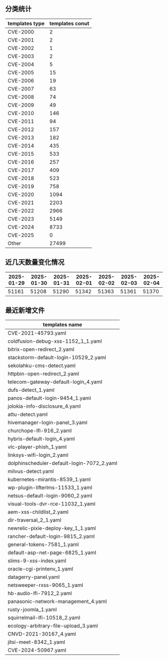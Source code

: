 ## 分类统计
| templates type | templates conut | 
| --- | --- |
| CVE-2000 | 2 |
| CVE-2001 | 2 |
| CVE-2002 | 1 |
| CVE-2003 | 2 |
| CVE-2004 | 5 |
| CVE-2005 | 15 |
| CVE-2006 | 19 |
| CVE-2007 | 63 |
| CVE-2008 | 74 |
| CVE-2009 | 49 |
| CVE-2010 | 146 |
| CVE-2011 | 94 |
| CVE-2012 | 157 |
| CVE-2013 | 182 |
| CVE-2014 | 435 |
| CVE-2015 | 533 |
| CVE-2016 | 257 |
| CVE-2017 | 409 |
| CVE-2018 | 523 |
| CVE-2019 | 758 |
| CVE-2020 | 1094 |
| CVE-2021 | 2203 |
| CVE-2022 | 2966 |
| CVE-2023 | 5149 |
| CVE-2024 | 8733 |
| CVE-2025 | 0 |
| Other | 27499 |
## 近几天数量变化情况
|2025-01-29 | 2025-01-30 | 2025-01-31 | 2025-02-01 | 2025-02-02 | 2025-02-03 | 2025-02-04|
|--- | ------ | ------ | ------ | ------ | ------ | ---|
|51161 | 51208 | 51290 | 51342 | 51363 | 51361 | 51370|
## 最近新增文件
| templates name | 
| --- |
| CVE-2021-45793.yaml |
| coldfusion-debug-xss-1152_1_1.yaml |
| bitrix-open-redirect_2.yaml |
| stackstorm-default-login-10529_2.yaml |
| sekolahku-cms-detect.yaml |
| httpbin-open-redirect_2.yaml |
| telecom-gateway-default-login_4.yaml |
| dufs-detect_1.yaml |
| panos-default-login-9454_1.yaml |
| jolokia-info-disclosure_4.yaml |
| attu-detect.yaml |
| hivemanager-login-panel_3.yaml |
| churchope-lfi-916_2.yaml |
| hybris-default-login_4.yaml |
| vlc-player-phish_1.yaml |
| linksys-wifi-login_2.yaml |
| dolphinscheduler-default-login-7072_2.yaml |
| milvus-detect.yaml |
| kubernetes-mirantis-8539_1.yaml |
| wp-plugin-lifterlms-11533_1.yaml |
| netsus-default-login-9060_2.yaml |
| visual-tools-dvr-rce-11032_1.yaml |
| aem-xss-childlist_2.yaml |
| dir-traversal_2_1.yaml |
| newrelic-pixie-deploy-key_1_1.yaml |
| rancher-default-login-9815_2.yaml |
| general-tokens-7581_1.yaml |
| default-asp-net-page-6825_1.yaml |
| slims-9-xss-index.yaml |
| oracle-cgi-printenv_1.yaml |
| datagerry-panel.yaml |
| netsweeper-rxss-9065_1.yaml |
| hb-audio-lfi-7912_2.yaml |
| panasonic-network-management_4.yaml |
| rusty-joomla_1.yaml |
| squirrelmail-lfi-10518_2.yaml |
| ecology-arbitrary-file-upload_3.yaml |
| CNVD-2021-30167_4.yaml |
| jitsi-meet-8342_1.yaml |
| CVE-2024-50967.yaml |
